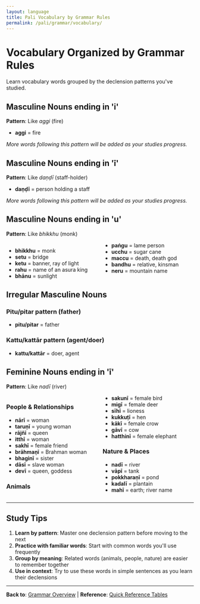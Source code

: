 ```yaml
---
layout: language
title: Pali Vocabulary by Grammar Rules
permalink: /pali/grammar/vocabulary/
---
```


# Vocabulary Organized by Grammar Rules

Learn vocabulary words grouped by the declension patterns you've studied.

## Masculine Nouns ending in 'i' 

**Pattern**: Like *aggi* (fire)
- **aggi** = fire

*More words following this pattern will be added as your studies progress.*

## Masculine Nouns ending in 'ī'

**Pattern**: Like *daṇḍī* (staff-holder)
- **daṇḍī** = person holding a staff

*More words following this pattern will be added as your studies progress.*

## Masculine Nouns ending in 'u'

**Pattern**: Like *bhikkhu* (monk)

<div style="column-count:2;">

- **bhikkhu** = monk
- **setu** = bridge  
- **ketu** = banner, ray of light
- **rahu** = name of an asura king
- **bhānu** = sunlight
- **paṅgu** = lame person
- **ucchu** = sugar cane
- **maccu** = death, death god
- **bandhu** = relative, kinsman
- **neru** = mountain name

</div>

## Irregular Masculine Nouns

### Pitu/pitar pattern (father)
- **pitu/pitar** = father

### Kattu/kattār pattern (agent/doer)
- **kattu/kattār** = doer, agent

## Feminine Nouns ending in 'ī'

**Pattern**: Like *nadī* (river)

<div style="column-count:2;">

### People & Relationships
- **nārī** = woman
- **taruṇī** = young woman
- **rājñī** = queen
- **itthī** = woman
- **sakhī** = female friend
- **brāhmaṇī** = Brahman woman
- **bhaginī** = sister
- **dāsī** = slave woman
- **devī** = queen, goddess

### Animals
- **sakunī** = female bird
- **migī** = female deer
- **sīhī** = lioness
- **kukkuṭī** = hen
- **kākī** = female crow
- **gāvī** = cow
- **hatthinī** = female elephant

### Nature & Places
- **nadī** = river
- **vāpī** = tank
- **pokkharaṇī** = pond
- **kadalī** = plantain
- **mahī** = earth; river name

</div>

---

## Study Tips

1. **Learn by pattern**: Master one declension pattern before moving to the next
2. **Practice with familiar words**: Start with common words you'll use frequently
3. **Group by meaning**: Related words (animals, people, nature) are easier to remember together
4. **Use in context**: Try to use these words in simple sentences as you learn their declensions

---

**Back to**: [Grammar Overview](/pali/grammar/) | **Reference**: [Quick Reference Tables](/pali/reference/)